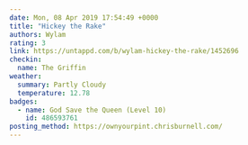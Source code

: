 ```yaml
---
date: Mon, 08 Apr 2019 17:54:49 +0000
title: "Hickey the Rake"
authors: Wylam
rating: 3
link: https://untappd.com/b/wylam-hickey-the-rake/1452696
checkin:
  name: The Griffin
weather:
  summary: Partly Cloudy
  temperature: 12.78
badges:
  - name: God Save the Queen (Level 10)
    id: 486593761
posting_method: https://ownyourpint.chrisburnell.com/
---
```

